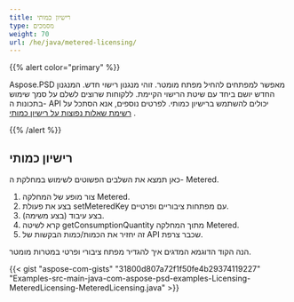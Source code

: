 ```yaml
---
title: רישיון כמותי
type: מסמכים
weight: 70
url: /he/java/metered-licensing/
---
```


{{% alert color="primary" %}}

Aspose.PSD מאפשר למפתחים להחיל מפתח מומטר. זוהי מנגנון רישוי חדש. המנגנון החדש יושם ביחד עם שיטת הרישוי הקיימת. ללקוחות שרוצים לשלם על סמך שימוש בתכונות ה- API יכולים להשתמש ברישיון כמותי. לפרטים נוספים, אנא הסתכל על [רשימת שאלות נפוצות על רישיון כמותי](https://purchase.aspose.com/faqs/licensing/metered) .

{{% /alert %}}
## **רישיון כמותי**
כאן תמצא את השלבים הפשוטים לשימוש במחלקת ה- Metered.

1. צור מופע של המחלקה Metered.
1. בצע את פעולת setMeteredKey עם מפתחות ציבוריים ופרטיים.
1. בצע עיבוד (בצע משימה).
1. קרא לשיטה getConsumptionQuantity מתוך המחלקה Metered.
1. זה יחזיר את הכמות/כמות הבקשות של API שכבר צרפת.

הנה הקוד הדוגמא המדגים איך להגדיר מפתח ציבורי ופרטי במטרות מומטר.

{{< gist "aspose-com-gists" "31800d807a72f1f50fe4b29374119227" "Examples-src-main-java-com-aspose-psd-examples-Licensing-MeteredLicensing-MeteredLicensing.java" >}}

